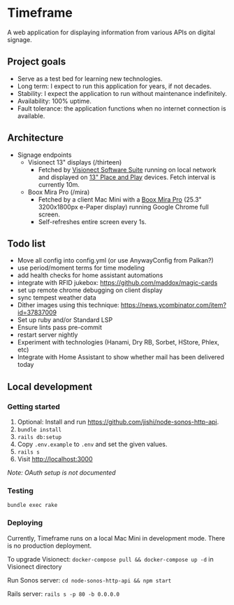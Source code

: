 # Timeframe

A web application for displaying information from various APIs on digital signage.

## Project goals

- Serve as a test bed for learning new technologies.
- Long term: I expect to run this application for years, if not decades.
- Stability: I expect the application to run without maintenance indefinitely.
- Availability: 100% uptime.
- Fault tolerance: the application functions when no internet connection is available.

## Architecture

- Signage endpoints
    - Visionect 13" displays (/thirteen)
        - Fetched by [Visionect Software Suite](https://docs.visionect.com/VisionectSoftwareSuite/index.html) running on local network and displayed on [13" Place and Play](https://www.visionect.com/shop/place-play-13/) devices. Fetch interval is currently 10m.
    - Boox Mira Pro (/mira)
        - Fetched by a client Mac Mini with a [Boox Mira Pro](https://shop.boox.com/products/mira) (25.3" 3200x1800px e-Paper display) running Google Chrome full screen.
        - Self-refreshes entire screen every 1s.

## Todo list

- Move all config into config.yml (or use AnywayConfig from Palkan?)
- use period/moment terms for time modeling
- add health checks for home assistant automations
- integrate with RFID jukebox: https://github.com/maddox/magic-cards
- set up remote chrome debugging on client display
- sync tempest weather data
- Dither images using this technique: https://news.ycombinator.com/item?id=37837009
- Set up ruby and/or Standard LSP
- Ensure lints pass pre-commit
- restart server nightly
- Experiment with technologies (Hanami, Dry RB, Sorbet, HStore, Phlex, etc)
- Integrate with Home Assistant to show whether mail has been delivered today

## Local development

### Getting started

1) Optional: Install and run https://github.com/jishi/node-sonos-http-api.
2) `bundle install`
3) `rails db:setup`
4) Copy `.env.example` to `.env` and set the given values.
5) `rails s`
6) Visit [http://localhost:3000](http://localhost:3000)

_Note: OAuth setup is not documented_

### Testing

`bundle exec rake`

### Deploying

Currently, Timeframe runs on a local Mac Mini in development mode. There is no production deployment.

To upgrade Visionect: `docker-compose pull && docker-compose up -d` in Visionect directory

Run Sonos server: `cd node-sonos-http-api && npm start`

Rails server: `rails s -p 80 -b 0.0.0.0`

